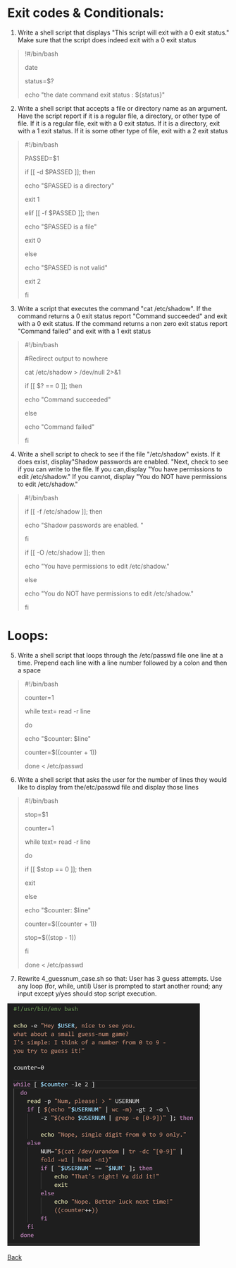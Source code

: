 # Exit codes & Conditionals:
1. Write a shell script that displays "This script will exit with a 0 exit status." Make sure that the script does indeed exit with a 0 exit
status

>!#/bin/bash
> 
> date
> 
> status=$?
> 
> echo "the date command exit status : ${status}"

2. Write a shell script that accepts a file or directory name as an argument. Have the script report if it is a regular file, a directory, or other type of file. If it is a regular file, exit with a 0 exit status. If it is a directory, exit with a 1 exit status. If it is some other
type of file, exit with a 2 exit status

>#!/bin/bash
>
>PASSED=$1
>
>if [[ -d $PASSED ]]; then
>
>    echo "$PASSED is a directory"
>
>    exit 1
>
>elif [[ -f $PASSED ]]; then
>
>    echo "$PASSED is a file"
>
>    exit 0
>
>else
>
>    echo "$PASSED is not valid"
>
>    exit 2
>
>fi


3. Write a script that executes the command "cat /etc/shadow". If the command returns a 0 exit status report "Command succeeded" and exit with a 0 exit status. If the command returns a non zero exit status report "Command failed" and exit with a 1 exit status

>#!/bin/bash
>
>#Redirect output to nowhere
>
>cat /etc/shadow > /dev/null 2>&1
>
>if [[ $? == 0 ]]; then
>
>   echo "Command succeeded"
>
>else
>
>   echo "Command failed"
>
>fi


4. Write a shell script to check to see if the file "/etc/shadow" exists. If it does exist, display"Shadow passwords are enabled. "Next, check to see if you can write to the file. If you can,display "You have permissions to edit /etc/shadow." If you cannot, display "You do NOT have permissions to edit /etc/shadow."

>#!/bin/bash
>
>if [[ -f /etc/shadow ]]; then
>
>    echo "Shadow passwords are enabled. "
> 
>fi
>
>if [[ -O /etc/shadow ]]; then
>
>    echo "You have permissions to edit /etc/shadow."
>
>else
>
>    echo "You do NOT have permissions to edit /etc/shadow."
> 
>fi


# Loops:
5. Write a shell script that loops through the /etc/passwd file one line at a time.  Prepend each line with a line number followed by a colon and then a space

>#!/bin/bash
>
>counter=1
>
>while text= read -r line
>
>do
>
>  echo "$counter: $line"
> 
>  counter=$((counter + 1))
> 
>done < /etc/passwd


6. Write a shell script that asks the user for the number of lines they would like to display from the/etc/passwd file and display those lines

>#!/bin/bash
>
>stop=$1
>
>counter=1
>
>while text= read -r line
>
>do
>
>  if [[ $stop == 0 ]]; then
> 
>    exit
> 
>  else
> 
>    echo "$counter: $line"
> 
>    counter=$((counter + 1))
> 
>    stop=$((stop - 1))
> 
>  fi
> 
>done < /etc/passwd

7. Rewrite 4_guessnum_case.sh so that:
User has 3 guess attempts. Use any loop (for, while, until)
User is prompted to start another round; any input except y/yes should stop script execution.

![img](./img/num_find.png)


[Back](../README.md)